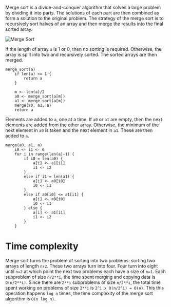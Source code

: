 Merge sort is a divide-and-conquer algorithm that solves a large problem by dividing it into parts. The solutions of each part are then combined as form a solution to the original problem. The strategy of the merge sort is to recursively sort halves of an array and then merge the results into the final sorted array.

![Merge Sort](http://opendatastructures.org/versions/edition-0.1e/ods-java/img1364.png)

If the length of array `a` is 1 or 0, then no sorting is required. Otherwise, the array is split into two and recursively sorted. The sorted arrays are then merged.

```
merge_sort(a)
    if len(a) <= 1 {
        return a
    }
    
    m <- len(a)/2
    a0 <- merge_sort(a[m])
    a1 <- merge_sort(a[m])
    merge(a0, a1, a)
    return a
```

Elements are added to `a`, one at a time. If `a0` or `a1` are empty, then the next elements are added from the other array. Otherwise, the minimum of the next element in `a0` is taken and the next element in `a1`. These are then added to `a`.

```
merge(a0, a1, a)
    i0 <- i1 <- 0
    for i in range(len(a)-1) {
        if i0 = len(a0) {
            a[i] <- a1[i1]
            i1 <- i2
        }
        else if i1 = len(a1) {
            a[i] <- a0[i0]
            i0 <- i1
        }
        else if a0[i0] <= a1[i1] {
            a[i] <- a0[i0]
            i0 <- i1
        } else {
            a[i] <- a1[i1]
            i1 <- i2
        }
    }
```

# Time complexity

Merge sort turns the problem of sorting into two problems: sorting two arrays of length `n/2`. These two arrays turn into four. Four turn into eight until `n=2` at which point the next two problems each have a size of `n=1`. Each subproblem of size `n/2**i`, the time spent merging and copying data is `O(n/2**i)`. Since there are `2**i` subproblems of size `n/2**i`, the total time spent working on problems of size `2**i` is `2^i x O(n/2^i) = O(n)`. This this operation happens `log n` times, the time complexity of the merge sort algorithm is `O(n log n)`.
